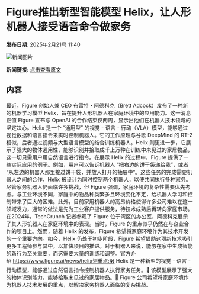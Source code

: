 # Figure推出新型智能模型 Helix，让人形机器人接受语音命令做家务

**发布日期**: 2025年2月21号 11:40

![新闻图片](https://pic.chinaz.com/thumb/2025/0221/25022111394188456821.jpg)

**新闻链接**: [点击查看原文](https://www.aibase.com/zh/news/15591)

## 内容

最近，Figure 创始人兼 CEO 布雷特・阿德科克（Brett Adcock）发布了一种新的机器学习模型 Helix，旨在提升人形机器人在家庭环境中的应用能力。这一消息正值 Figure 宣布与 OpenAI 的合作结束仅两周，显示出他们在机器人技术领域的坚定决心。Helix 是一个 “通用型” 的视觉 - 语言 - 行动（VLA）模型，能够通过视觉数据和语言指令来实时控制机器人。它的工作原理与谷歌 DeepMind 的 RT-2相似，后者通过视频与大型语言模型的结合训练机器人。Helix 则更进一步，它展示了强大的物体通用性，能够识别并拾取成千上万种在训练中未见过的家居物品，这一切只需用户用自然语言进行指令。在展示 Helix 的过程中，Figure 提供了一些实际应用的例子。例如，用户可以告诉机器人 “把右边的饼干袋递给我”，或者 “从左边的机器人那里接过饼干袋，并放入打开的抽屉中”。这些任务的完成需要机器人之间的合作，Helix 被设计为同时控制两个机器人，以便共同执行多种家务。尽管家务机器人仍面临许多挑战，但 Figure 强调，家庭环境的复杂性需要优先考虑。与工业环境不同，家庭中的物品种类繁多且环境变化不定，给机器人学习和控制带来了巨大的困难。此外，目前家用机器人的高昂价格使得许多公司难以在这一领域发力，通常的做法是先为工业客户提供服务，待技术成熟后再转向家庭市场。在2024年，TechCrunch 记者参观了 Figure 位于湾区的办公室，阿德科克展示了其人形机器人在家庭环境中的表现。当时，Figure 的重点似乎仍然在与企业合作的项目上。然而，随着 Helix 的发布，Figure 希望将家庭环境作为其技术开发的一个重要方向。如今，Helix 仍处于初步阶段，Figure 希望借助这项新技术吸引更多工程师参与其中，以加快项目的推进。对于机器人来说，能够在家中生成智能的新行为至关重要，而这需要大量的训练和调整。官方介绍:https://www.figure.ai/news/helix划重点:🛠️ Helix 是一种新型的视觉 - 语言 - 行动模型，能够通过自然语言指令控制机器人执行家务任务。🤖 该模型展示了强大的物体识别能力，能够拾取未见过的家居物品。🏡 Figure 公司希望将家庭环境作为机器人技术发展的重点，以解决家务机器人面临的复杂挑战。

